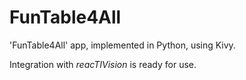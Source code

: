 # FunTable4All

'FunTable4All' app, implemented in Python, using Kivy.

Integration with _reacTIVision_ is ready for use.
